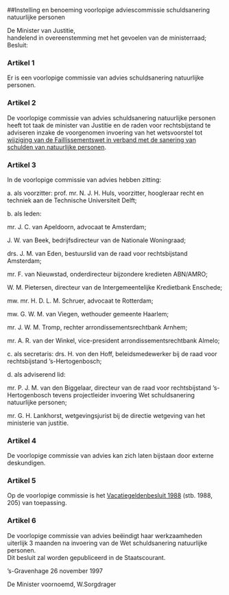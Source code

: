 <meta http-equiv='Content-Type' content='text/html; charset=utf-8' />

##Instelling en benoeming voorlopige adviescommissie schuldsanering natuurlijke personen

De Minister van Justitie,  
handelend in overeenstemming met het gevoelen van de ministerraad;
Besluit:    

### Artikel  1  

Er is een voorlopige commissie van advies schuldsanering natuurlijke personen.  

### Artikel  2  

De voorlopige commissie van advies schuldsanering natuurlijke personen heeft tot taak de minister van Justitie en de raden voor rechtsbijstand te adviseren inzake de voorgenomen invoering van het wetsvoorstel tot [wijziging van de Faillissementswet in verband met de sanering van schulden van natuurlijke personen](../../../../../../../../../wet/wet/schuldsaneringsregeling/natuurlijke/personen/BWBR0009730/README.md).  

### Artikel  3  

In de voorlopige commissie van advies hebben zitting: 

a. als voorzitter: prof. mr. N. J. H. Huls, voorzitter, hoogleraar recht en techniek aan de Technische Universiteit Delft;  

b. als leden: 

mr. J. C. van Apeldoorn, advocaat te Amsterdam;  

J. W. van Beek, bedrijfsdirecteur van de Nationale Woningraad;  

drs. J. M. van Eden, bestuurslid van de raad voor rechtsbijstand Amsterdam;  

mr. F. van Nieuwstad, onderdirecteur bijzondere kredieten ABN/AMRO;  

W. M. Pietersen, directeur van de Intergemeentelijke Kredietbank Enschede;  

mw. mr. H. D. L. M. Schruer, advocaat te Rotterdam;  

mw. G. W. M. van Viegen, wethouder gemeente Haarlem;  

mr. J. W. M. Tromp, rechter arrondissementsrechtbank Arnhem;  

mr. A. R. van der Winkel, vice-president arrondissementsrechtbank Almelo;    

c. als secretaris: drs. H. von den Hoff, beleidsmedewerker bij de raad voor rechtsbijstand ’s-Hertogenbosch;  

d. als adviserend lid: 

mr. P. J. M. van den Biggelaar, directeur van de raad voor rechtsbijstand ’s-Hertogenbosch tevens projectleider invoering Wet schuldsanering natuurlijke personen;  

mr. G. H. Lankhorst, wetgevingsjurist bij de directie wetgeving van het ministerie van justitie.      

### Artikel  4  

De voorlopige commissie van advies kan zich laten bijstaan door externe deskundigen.  

### Artikel  5  

Op de voorlopige commissie is het [Vacatiegeldenbesluit 1988](../../../../../../../../../AMvB/vacatiegeldenbesluit/1988/BWBR0004317/README.md) (stb. 1988, 205) van toepassing.  

### Artikel  6  

De voorlopige commissie van advies beëindigt haar werkzaamheden uiterlijk 3 maanden na invoering van de Wet schuldsanering natuurlijke personen.  
Dit besluit zal worden gepubliceerd in de Staatscourant.   

’s-Gravenhage 
26 november 1997    

De 
Minister voornoemd, 
W.Sorgdrager    
